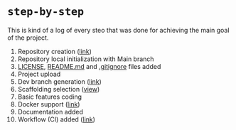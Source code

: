# `step-by-step`

This is kind of a log of every steo that was done for achieving the main goal of the project.

1. Repository creation ([link](https://github.com/ffernan01/animal-api))
2. Repository local initialization with Main branch
3. [LICENSE](https://github.com/ffernan01/animal-api/blob/main/LICENSE), [README.md](https://github.com/ffernan01/animal-api/blob/main/README.md) and [.gitignore](https://github.com/ffernan01/animal-api/blob/main/.gitignore) files added
4. Project upload
5. Dev branch generation ([link](https://github.com/ffernan01/animal-api/tree/dev))
6. Scaffolding selection ([view](./scaffolding.md))
7. Basic features coding
8. Docker support ([link](./docker-support.md))
9. Documentation added
10. Workflow (CI) added ([link](./workflow.md))